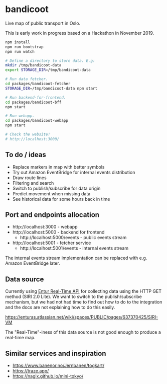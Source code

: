 # bandicoot

Live map of public transport in Oslo.

This is early work in progress based on a Hackathon in November 2019.

```bash
npm install
npm run bootstrap
npm run watch

# Define a directory to store data. E.g:
mkdir /tmp/bandicoot-data
export STORAGE_DIR=/tmp/bandicoot-data

# Run data fetcher.
cd packages/bandicoot-fetcher
STORAGE_DIR=/tmp/bandicoot-data npm start

# Run backend-for-frontend.
cd packages/bandicoot-bff
npm start

# Run webapp.
cd packages/bandicoot-webapp
npm start

# Check the website!
# http://localhost:3000/
```

## To do / ideas

- Replace markers in map with better symbols
- Try out Amazon EventBridge for internal events distribution
- Draw route lines
- Filtering and search
- Switch to publish/subscribe for data origin
- Predict movement when missing data
- See historical data for some hours back in time

## Port and endpoints allocation

- http://localhost:3000 - webapp
- http://localhost:5000 - backend for frontend
  - http://localhost:5000/events - public events stream
- http://localhost:5001 - fetcher service
  - http://localhost:5001/events - internal events stream

The internal events stream implementation can be replaced with e.g.
Amazon EventBridge later.

## Data source

Currently using [Entur Real-Time API](https://developer.entur.org/pages-real-time-api)
for collecting data using the HTTP GET method (SIRI 2.0 Lite). We want to
switch to the publish/subscribe mechanism, but we had not had
time to find out how to do to the integration and the docs are
not explaining how to do this easily.

https://enturas.atlassian.net/wiki/spaces/PUBLIC/pages/637370425/SIRI-VM

The "Real-Time"-iness of this data source is not good enough
to produce a real-time map.

## Similar services and inspiration

- https://www.banenor.no/Jernbanen/togkart/
- https://traze.app/
- https://nagix.github.io/mini-tokyo/
